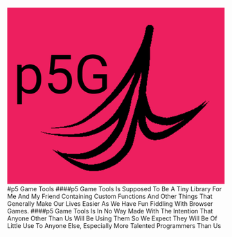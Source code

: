 ![Logo](Logo.PNG)
#p5 Game Tools
####p5 Game Tools Is Supposed To Be A Tiny Library For Me And My Friend Containing Custom Functions And Other Things That Generally Make Our Lives Easier As We Have Fun Fiddling With Browser Games.
####p5 Game Tools Is In No Way Made With The Intention That Anyone Other Than Us Will Be Using Them So We Expect They Will Be Of Little Use To Anyone Else, Especially More Talented Programmers Than Us
